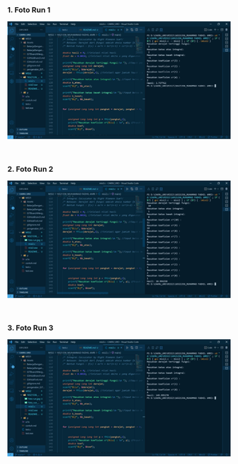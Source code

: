 ### 1. Foto Run 1
![](foto_run.jpg)
<p> &nbsp;</p>

### 2. Foto Run 2
![](foto_run_2.jpg)
<p> &nbsp;</p>


### 3. Foto Run 3
![](foto_run_3.jpg)